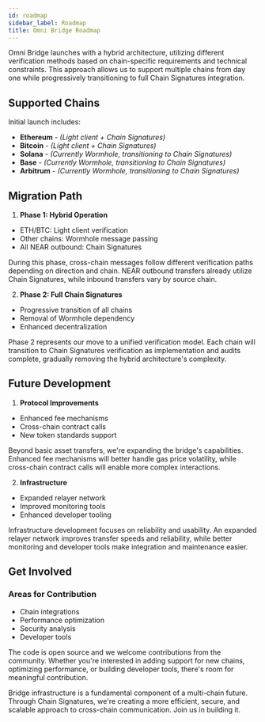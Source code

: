 ```yaml
---
id: roadmap
sidebar_label: Roadmap
title: Omni Bridge Roadmap
---
```


Omni Bridge launches with a hybrid architecture, utilizing different verification methods based on chain-specific requirements and technical constraints. This approach allows us to support multiple chains from day one while progressively transitioning to full Chain Signatures integration.

## Supported Chains
Initial launch includes:

- **Ethereum** - _(Light client + Chain Signatures)_
- **Bitcoin** - _(Light client + Chain Signatures)_
- **Solana** - _(Currently Wormhole, transitioning to Chain Signatures)_
- **Base** - _(Currently Wormhole, transitioning to Chain Signatures)_
- **Arbitrum** - _(Currently Wormhole, transitioning to Chain Signatures)_

## Migration Path

1. **Phase 1: Hybrid Operation**
- ETH/BTC: Light client verification
- Other chains: Wormhole message passing
- All NEAR outbound: Chain Signatures

During this phase, cross-chain messages follow different verification paths depending on direction and chain. NEAR outbound transfers already utilize Chain Signatures, while inbound transfers vary by source chain.

2. **Phase 2: Full Chain Signatures**
- Progressive transition of all chains
- Removal of Wormhole dependency
- Enhanced decentralization

Phase 2 represents our move to a unified verification model. Each chain will transition to Chain Signatures verification as implementation and audits complete, gradually removing the hybrid architecture's complexity.

## Future Development
1. **Protocol Improvements**
- Enhanced fee mechanisms
- Cross-chain contract calls
- New token standards support

Beyond basic asset transfers, we're expanding the bridge's capabilities. Enhanced fee mechanisms will better handle gas price volatility, while cross-chain contract calls will enable more complex interactions.

2. **Infrastructure**
- Expanded relayer network
- Improved monitoring tools
- Enhanced developer tooling

Infrastructure development focuses on reliability and usability. An expanded relayer network improves transfer speeds and reliability, while better monitoring and developer tools make integration and maintenance easier.

## Get Involved

### Areas for Contribution
- Chain integrations
- Performance optimization
- Security analysis
- Developer tools

The code is open source and we welcome contributions from the community. Whether you're interested in adding support for new chains, optimizing performance, or building developer tools, there's room for meaningful contribution.

Bridge infrastructure is a fundamental component of a multi-chain future. Through Chain Signatures, we're creating a more efficient, secure, and scalable approach to cross-chain communication. Join us in building it.


